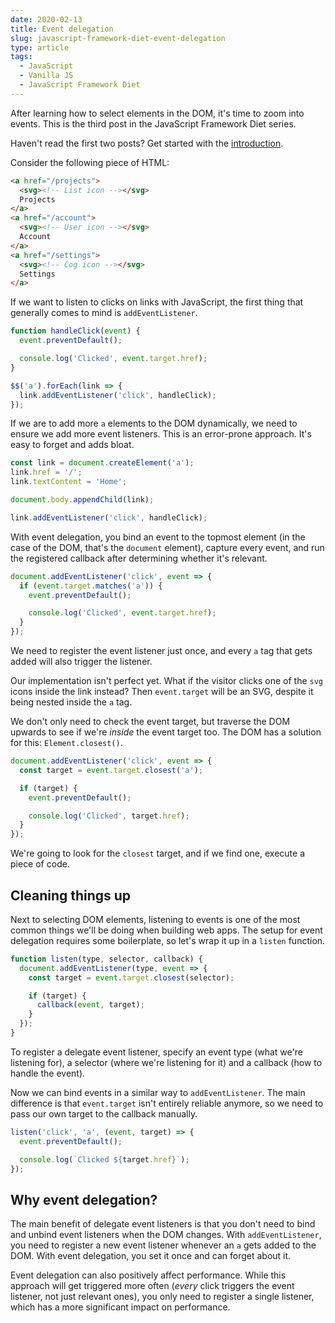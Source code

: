 ```yaml
---
date: 2020-02-13
title: Event delegation
slug: javascript-framework-diet-event-delegation
type: article
tags:
  - JavaScript
  - Vanilla JS
  - JavaScript Framework Diet
---
```


After learning how to select elements in the DOM, it's time to zoom into events. This is the third post in the JavaScript Framework Diet series.

<!--more-->

<aside>
Haven't read the first two posts? Get started with the <a href="/javascript-framework-diet">introduction</a>.
</aside>

Consider the following piece of HTML:

```html
<a href="/projects">
  <svg><!-- List icon --></svg>
  Projects
</a>
<a href="/account">
  <svg><!-- User icon --></svg>
  Account
</a>
<a href="/settings">
  <svg><!-- Cog icon --></svg>
  Settings
</a>
```

If we want to listen to clicks on links with JavaScript, the first thing that generally comes to mind is `addEventListener`.

```js
function handleClick(event) {
  event.preventDefault();

  console.log('Clicked', event.target.href);
}

$$('a').forEach(link => {
  link.addEventListener('click', handleClick);
});
```

If we are to add more `a` elements to the DOM dynamically, we need to ensure we add more event listeners. This is an error-prone approach. It's easy to forget and adds bloat.

```js
const link = document.createElement('a');
link.href = '/';
link.textContent = 'Home';

document.body.appendChild(link);

link.addEventListener('click', handleClick);
```

With event delegation, you bind an event to the topmost element (in the case of the DOM, that's the `document` element), capture every event, and run the registered callback after determining whether it's relevant.

```js
document.addEventListener('click', event => {
  if (event.target.matches('a')) {
    event.preventDefault();

    console.log('Clicked', event.target.href);
  }
});
```

We need to register the event listener just once, and every `a` tag that gets added will also trigger the listener.

Our implementation isn't perfect yet. What if the visitor clicks one of the `svg` icons inside the link instead? Then `event.target` will be an SVG, despite it being nested inside the `a` tag.

We don't only need to check the event target, but traverse the DOM upwards to see if we're *inside* the event target too. The DOM has a solution for this: `Element.closest()`.

```js
document.addEventListener('click', event => {
  const target = event.target.closest('a');

  if (target) {
    event.preventDefault();

    console.log('Clicked', target.href);
  }
});
```

We're going to look for the `closest` target, and if we find one, execute a piece of code.

## Cleaning things up

Next to selecting DOM elements, listening to events is one of the most common things we'll be doing when building web apps. The setup for event delegation requires some boilerplate, so let's wrap it up in a `listen` function.

```js
function listen(type, selector, callback) {
  document.addEventListener(type, event => {
    const target = event.target.closest(selector);

    if (target) {
      callback(event, target);
    }
  });
}
```

To register a delegate event listener, specify an event type (what we're listening for), a selector (where we're listening for it) and a
callback (how to handle the event).

Now we can bind events in a similar way to `addEventListener`. The main difference is that `event.target` isn't entirely reliable anymore, so we need to pass our own target to the callback manually.

```js
listen('click', 'a', (event, target) => {
  event.preventDefault();

  console.log(`Clicked ${target.href}`);
});
```

## Why event delegation?

The main benefit of delegate event listeners is that you don't need to bind and unbind event listeners when the DOM changes. With `addEventListener`, you need to register a new event listener whenever an `a` gets added to the DOM. With event delegation, you set it once and can forget about it.

Event delegation can also positively affect performance. While this approach will get triggered more often (*every* click triggers the event listener, not just relevant ones), you only need to register a single listener, which has a more significant impact on performance.
